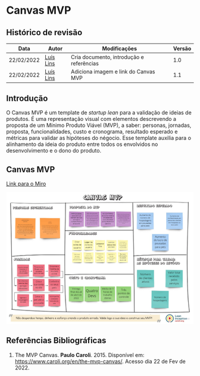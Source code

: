 # Canvas MVP

## Histórico de revisão

| Data       | Autor                                        | Modificações                      | Versão |
| ---------- | -------------------------------------------- | --------------------------------- | ------ |
| 22/02/2022 | [Luís Lins](https://github.com/luisgaboardi) | Cria documento, introdução e referências | 1.0 |
| 22/02/2022 | [Luís Lins](https://github.com/luisgaboardi) | Adiciona imagem e link do Canvas MVP | 1.1 |

## Introdução

O Canvas MVP é um template de _startup lean_ para a validação de ideias de produtos. É uma representação visual com elementos descrevendo a proposta de um Mínimo Produto Viável (MVP), a saber: personas, jornadas, proposta, funcionalidades, custo e cronograma, resultado esperado e métricas para validar as hipóteses do négocio. Esse template auxilia para o alinhamento da ideia do produto entre todos os envolvidos no desenvolvimento e o dono do produto.

## Canvas MVP

[Link para o Miro](https://miro.com/app/board/uXjVOU3NO04=/?invite_link_id=342459343443)

![Canvas MVP](images/canvas-mvp.jpg)

## Referências Bibliográficas
1. The MVP Canvas. **Paulo Caroli**. 2015. Disponível em: https://www.caroli.org/en/the-mvp-canvas/. Acesso dia 22 de Fev de 2022.
